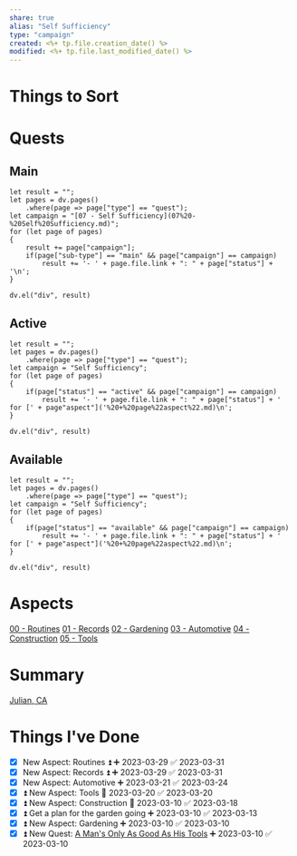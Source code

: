 ```yaml
---
share: true
alias: "Self Sufficiency"
type: "campaign"
created: <%+ tp.file.creation_date() %> 
modified: <%+ tp.file.last_modified_date() %>
---
```


# Things to Sort


# Quests
## Main
```dataviewjs
let result = "";
let pages = dv.pages()
    .where(page => page["type"] == "quest");
let campaign = "[07 - Self Sufficiency](07%20-%20Self%20Sufficiency.md)";
for (let page of pages)
{
	result += page["campaign"];
	if(page["sub-type"] == "main" && page["campaign"] == campaign)
		result += '- ' + page.file.link + ": " + page["status"] + '\n';
}
    
dv.el("div", result)
```

## Active
```dataviewjs
let result = "";
let pages = dv.pages()
    .where(page => page["type"] == "quest");
let campaign = "Self Sufficiency";
for (let page of pages)
{
	if(page["status"] == "active" && page["campaign"] == campaign)
		result += '- ' + page.file.link + ": " + page["status"] + ' for [' + page"aspect"]('%20+%20page%22aspect%22.md)\n';
}
    
dv.el("div", result)
```

## Available
```dataviewjs
let result = "";
let pages = dv.pages()
    .where(page => page["type"] == "quest");
let campaign = "Self Sufficiency";
for (let page of pages)
{
	if(page["status"] == "available" && page["campaign"] == campaign)
		result += '- ' + page.file.link + ": " + page["status"] + ' for [' + page"aspect"]('%20+%20page%22aspect%22.md)\n';
}
    
dv.el("div", result)
```
# Aspects
[00 - Routines](./00%20-%20Routines.md)
[01 - Records](./01%20-%20Records.md)
[02 - Gardening](./02%20-%20Gardening.md)
[03 - Automotive](./03%20-%20Automotive.md)
[04 - Construction](./04%20-%20Construction.md)
[05 - Tools](./05%20-%20Tools.md)

# Summary
[Julian, CA](./Julian,%20CA.md)

# Things I've Done
- [x] New Aspect: Routines ⏫ ➕ 2023-03-29 ✅ 2023-03-31
- [x] New Aspect: Records ⏫ ➕ 2023-03-29 ✅ 2023-03-31
- [x] New Aspect: Automotive ➕ 2023-03-21 ✅ 2023-03-24
- [x] ⏫ New Aspect: Tools 🛫 2023-03-20 ✅ 2023-03-20
- [x] ⏫ New Aspect: Construction 🛫 2023-03-10 ✅ 2023-03-18
- [x] ⏫ Get a plan for the garden going ➕ 2023-03-10 ✅ 2023-03-13
- [x] ⏫ New Aspect: Gardening ➕ 2023-03-10 ✅ 2023-03-10
- [x] ⏫ New Quest: [A Man's Only As Good As His Tools](./A%20Man's%20Only%20As%20Good%20As%20His%20Tools.md) ➕ 2023-03-10 ✅ 2023-03-10